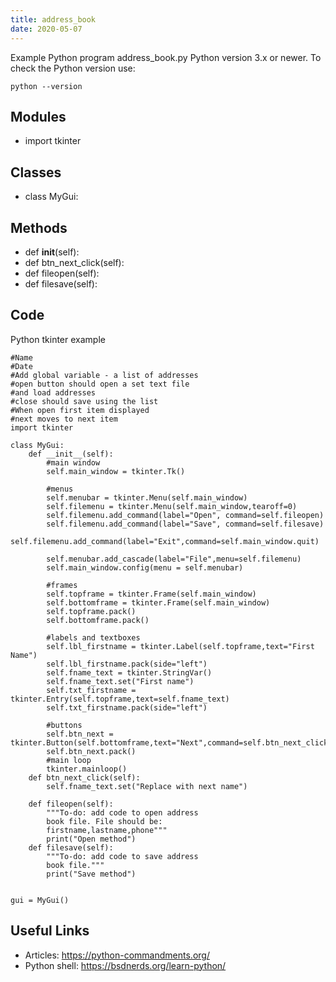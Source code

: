 ```yaml
---
title: address_book
date: 2020-05-07
---
```

Example Python program address_book.py
Python version 3.x or newer.
To check the Python version use:

    python --version

## Modules

* import tkinter

## Classes

* class MyGui:

## Methods

* def __init__(self):
* def btn_next_click(self):
* def fileopen(self):
* def filesave(self):

## Code

Python tkinter example

    #Name
    #Date
    #Add global variable - a list of addresses
    #open button should open a set text file
    #and load addresses
    #close should save using the list
    #When open first item displayed
    #next moves to next item
    import tkinter
    
    class MyGui:
        def __init__(self):
            #main window
            self.main_window = tkinter.Tk()
    
            #menus
            self.menubar = tkinter.Menu(self.main_window)
            self.filemenu = tkinter.Menu(self.main_window,tearoff=0)
            self.filemenu.add_command(label="Open", command=self.fileopen)
            self.filemenu.add_command(label="Save", command=self.filesave)
            self.filemenu.add_command(label="Exit",command=self.main_window.quit)
    
            self.menubar.add_cascade(label="File",menu=self.filemenu)
            self.main_window.config(menu = self.menubar)
    
            #frames
            self.topframe = tkinter.Frame(self.main_window)
            self.bottomframe = tkinter.Frame(self.main_window)
            self.topframe.pack()
            self.bottomframe.pack()
    
            #labels and textboxes
            self.lbl_firstname = tkinter.Label(self.topframe,text="First Name")
            self.lbl_firstname.pack(side="left")
            self.fname_text = tkinter.StringVar()
            self.fname_text.set("First name")
            self.txt_firstname = tkinter.Entry(self.topframe,text=self.fname_text)
            self.txt_firstname.pack(side="left")
    
            #buttons
            self.btn_next = tkinter.Button(self.bottomframe,text="Next",command=self.btn_next_click)
            self.btn_next.pack()
            #main loop
            tkinter.mainloop()
        def btn_next_click(self):
            self.fname_text.set("Replace with next name")
    
        def fileopen(self):
            """To-do: add code to open address
            book file. File should be:
            firstname,lastname,phone"""
            print("Open method")
        def filesave(self):
            """To-do: add code to save address
            book file."""
            print("Save method")
    
    
    gui = MyGui()
    

## Useful Links

- Articles: https://python-commandments.org/
- Python shell: https://bsdnerds.org/learn-python/
